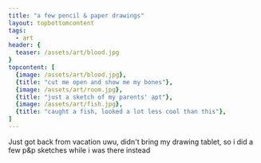 ```yaml
---
title: "a few pencil & paper drawings"
layout: topbottomcontent
tags:
  - art
header: {
  teaser: /assets/art/blood.jpg
}
topcontent: [
  {image: /assets/art/blood.jpg},
  {title: "cut me open and show me my bones"},
  {image: /assets/art/room.jpg},
  {title: "just a sketch of my parents' apt"},
  {image: /assets/art/fish.jpg},
  {title: "caught a fish, looked a lot less cool than this"},
]
---
```


Just got back from vacation uwu, didn't bring my drawing tablet, so i did a few p&p sketches while i was there instead 